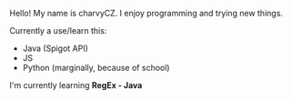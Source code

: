 Hello! My name is charvyCZ. I enjoy programming and trying new things.

Currently a use/learn this:
- Java (Spigot API)
- JS 
- Python (marginally, because of school)

I'm currently learning **RegEx - Java**

<!---
charvyCZ/charvyCZ is a ✨ special ✨ repository because its `README.md` (this file) appears on your GitHub profile.
You can click the Preview link to take a look at your changes.
--->
